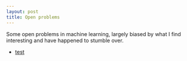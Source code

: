 ```yaml
---
layout: post
title: Open problems
---
```


Some open problems in machine learning, largely biased by what I find interesting and have happened to stumble over.

* [test](2018-03-20-meta-learning.md)

